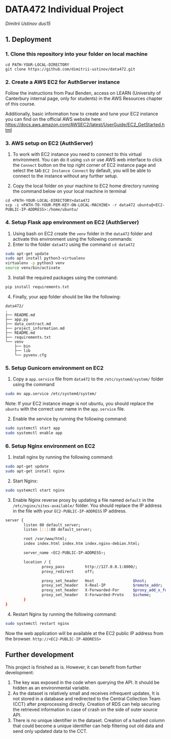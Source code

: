 # DATA472 Individual Project
*Dimitrii Ustinov*
*dus15*

## 1. Deployment
### 1. Clone this repository into your folder on local machine

```
cd PATH-YOUR-LOCAL-DIRECTORY
git clone https://github.com/dimitrii-ustinov/data472.git
```

### 2. Create a AWS EC2 for AuthServer instance

Follow the instructions from Paul Benden, access on LEARN (University of Canterbury internal page, only for students) in the AWS Resources chapter of this course.   

Additionally, basic information how to create and tune your EC2 instance you can find on the official AWS website here: https://docs.aws.amazon.com/AWSEC2/latest/UserGuide/EC2_GetStarted.html


### 3. AWS setup on EC2 (AuthServer)

1. To work with EC2 instance you need to connect to this virtual environment. You can do it using `ssh` or use AWS web interface to click the `Connect` button on the top right corner of EC2 instance page and select the tab `EC2 Instance Connect` by default, you will be able to connect to the instance without any further setup.

2. Copy the local folder on your machine to EC2 home directory running the command below on your local machine in terminal

```
cd <PATH-YOUR-LOCAL-DIRECTORY>data472
scp -i <PATH-TO-YOUR-PEM-KEY-ON-LOCAL-MACHINE> -r data472 ubuntu@<EC2-PUBLIC-IP-ADDRESS>:/home/ubuntu/
```


### 4. Setup Flask app environment on EC2 (AuthServer)

1. Using bash on EC2 create the `venv` folder in the `data472` folder and activate this environment using the following commands:
2. Enter to the folder `data472` using the command `cd data472`

```bash
sudo apt-get update
sudo apt install python3-virtualenv
virtualenv -p python3 venv
source venv/bin/activate
```

3. Install the required packages using the command: 

```bash
pip install requirements.txt
```

4. Finally, your app folder should be like the following:

```
data472/
.
├── README.md
├── app.py
├── data_contract.md
├── project_information.md
├── README.md
├── requirements.txt
└── venv
    ├── bin
    ├── lib
    └── pyvenv.cfg
```


### 5. Setup Gunicorn environment on EC2

1. Copy a `app.service` file from `data472` to the `/etc/systemd/system/` folder using the command 

```bash
sudo mv app.service /etc/systemd/system/
```

Note: If your EC2 instance image is not ubuntu, you should replace the `ubuntu` with the correct user name in the `app.service` file.

2. Enable the service by running the following command:

```bash
sudo systemctl start app
sudo systemctl enable app
```

### 6. Setup Nginx environment on EC2 

1. Install nginx by running the following command:

```bash
sudo apt-get update
sudo apt-get install nginx
```

2. Start Nginx:

```bash
sudo systemctl start nginx
```

3. Enable Nginx reverse proxy by updating a file named `default` in the `/etc/nginx/sites-available/` folder. You should replace the IP address in the file with your `EC2-PUBLIC-IP-ADDRESS` IP address.

```bash
server {
        listen 80 default_server;
        listen [::]:80 default_server;

        root /var/www/html;
        index index.html index.htm index.nginx-debian.html;

        server_name <EC2-PUBLIC-IP-ADDRESS>;

        location / {
                proxy_pass         http://127.0.0.1:8000/;
                proxy_redirect     off;

                proxy_set_header   Host                 $host;
                proxy_set_header   X-Real-IP            $remote_addr;
                proxy_set_header   X-Forwarded-For      $proxy_add_x_forwarded_for;
                proxy_set_header   X-Forwarded-Proto    $scheme;
        }
}
```

4. Restart Nginx by running the following command:

```bash
sudo systemctl restart nginx
```

Now the web application will be available at the EC2 public IP address from the browser. `http://<EC2-PUBLIC-IP-ADDRESS>`


## Further development
This project is finished as is. However, it can benefit from further development:
1. The key was exposed in the code when querying the API. It should be hidden as an environmental variable.
2. As the dataset is relatively small and receives infrequent updates, It is not stored in a database and redirected to the Central Collection Team (CCT) after preprocessing directly.
Creation of RDS can help securing the retrieved information in case of crash on the side of outer source API.
3. There is no unique identifier in the dataset. Creation of a hashed column that could become a unique identifier can help filtering out old data and send only updated data to the CCT.
